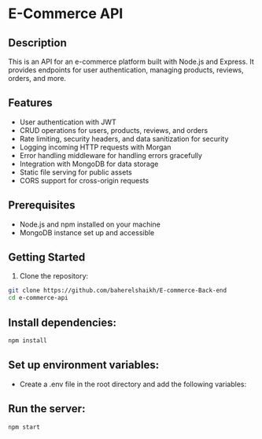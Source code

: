 # E-Commerce API

## Description

This is an API for an e-commerce platform built with Node.js and Express. It provides endpoints for user authentication, managing products, reviews, orders, and more.

## Features

- User authentication with JWT
- CRUD operations for users, products, reviews, and orders
- Rate limiting, security headers, and data sanitization for security
- Logging incoming HTTP requests with Morgan
- Error handling middleware for handling errors gracefully
- Integration with MongoDB for data storage
- Static file serving for public assets
- CORS support for cross-origin requests

## Prerequisites

- Node.js and npm installed on your machine
- MongoDB instance set up and accessible

## Getting Started

1. Clone the repository:

```bash
git clone https://github.com/baherelshaikh/E-commerce-Back-end
cd e-commerce-api
```

## Install dependencies:

```bash
npm install
```

## Set up environment variables:

- Create a .env file in the root directory and add the following variables:

## Run the server:
```bash
npm start
```
